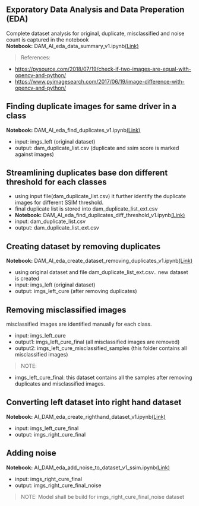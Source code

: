 ## Exporatory Data Analysis and Data Preperation (EDA)

Complete dataset analysis for original, duplicate, misclassified and noise count is captured in the notebook  
**Notebook:** DAM_AI_eda_data_summary_v1.ipynb[(Link)](DAM_AI_eda_data_summary_v1.ipynb)

> References:
- https://pysource.com/2018/07/19/check-if-two-images-are-equal-with-opencv-and-python/
- https://www.pyimagesearch.com/2017/06/19/image-difference-with-opencv-and-python/

## Finding duplicate images for same driver in a class

**Notebook:** DAM_AI_eda_find_duplicates_v1.ipynb[(Link)](DAM_AI_eda_find_duplicates_v1.ipynb)
- input: imgs_left (original dataset)
- output: dam_duplicate_list.csv (duplicate and ssim score is marked against images)  

## Streamlining duplicates base don different threshold for each classes

- using input file(dam_duplicate_list.csv) it further identify the duplicate images for different SSIM threshold.
- final duplicate list is stored into dam_duplicate_list_ext.csv
- **Notebook:** DAM_AI_eda_find_duplicates_diff_threshold_v1.ipynb[(Link)](DAM_AI_eda_find_duplicates_diff_threshold_v1.ipynb) 
- input: dam_duplicate_list.csv
- output: dam_duplicate_list_ext.csv

## Creating dataset by removing duplicates

**Notebook:** DAM_AI_eda_create_dataset_removing_duplicates_v1.ipynb[(Link)](DAM_AI_eda_create_dataset_removing_duplicates_v1.ipynb) 
- using original dataset and file dam_duplicate_list_ext.csv.. new dataset is created
- input: imgs_left (original dataset)
- output: imgs_left_cure (after removing duplicates)

## Removing misclassified images

misclassified images are identified manually for each class.
- input: imgs_left_cure
- output1: imgs_left_cure_final (all misclassified images are removed)
- output2: imgs_left_cure_misclassified_samples (this folder contains all misclassified images)

> NOTE: 
- imgs_left_cure_final: this dataset contains all the samples after removing duplicates and misclassified images.

## Converting left dataset into right hand dataset

**Notebook:** AI_DAM_eda_create_righthand_dataset_v1.ipynb[(Link)](AI_DAM_eda_create_righthand_dataset_v1.ipynb) 
- input: imgs_left_cure_final
- output: imgs_right_cure_final

## Adding noise

**Notebook:** AI_DAM_eda_add_noise_to_dataset_v1_ssim.ipynb[(Link)](AI_DAM_eda_add_noise_to_dataset_v1_ssim.ipynb) 
- input: imgs_right_cure_final
- output: imgs_right_cure_final_noise

> NOTE: Model shall be build for imgs_right_cure_final_noise dataset